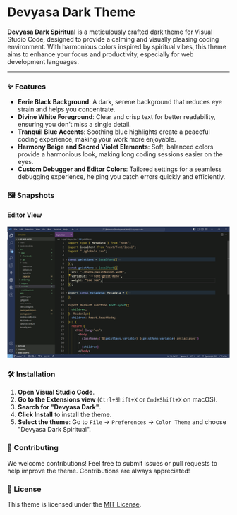 # Devyasa Dark Theme

**Devyasa Dark Spiritual** is a meticulously crafted dark theme for Visual Studio Code, designed to provide a calming and visually pleasing coding environment. With harmonious colors inspired by spiritual vibes, this theme aims to enhance your focus and productivity, especially for web development languages.

---

### ✨ Features

- **Eerie Black Background**: A dark, serene background that reduces eye strain and helps you concentrate.
- **Divine White Foreground**: Clear and crisp text for better readability, ensuring you don’t miss a single detail.
- **Tranquil Blue Accents**: Soothing blue highlights create a peaceful coding experience, making your work more enjoyable.
- **Harmony Beige and Sacred Violet Elements**: Soft, balanced colors provide a harmonious look, making long coding sessions easier on the eyes.
- **Custom Debugger and Editor Colors**: Tailored settings for a seamless debugging experience, helping you catch errors quickly and efficiently.

### 🖼️ Snapshots

#### Editor View

![Editor View](./images/editor.png)

<!-- #### Debugging

![Debugging View](images/debugging-view.png)

#### Terminal

![Terminal View](images/terminal-view.png) -->

### 🛠️ Installation

1. **Open Visual Studio Code**.
2. **Go to the Extensions view** (`Ctrl+Shift+X` or `Cmd+Shift+X` on macOS).
3. **Search for "Devyasa Dark"**.
4. **Click Install** to install the theme.
5. **Select the theme**: Go to `File` -> `Preferences` -> `Color Theme` and choose "Devyasa Dark Spiritual".

### 🌟 Contributing

We welcome contributions! Feel free to submit issues or pull requests to help improve the theme. Contributions are always appreciated!

### 📜 License

This theme is licensed under the [MIT License](LICENSE).
